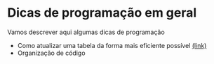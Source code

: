 # Dicas de programação em geral

Vamos descrever aqui algumas dicas de programação

- Como atualizar uma tabela da forma mais eficiente possível [(link)](https://github.com/vcd94xt10z/programming-tips/blob/master/banco-carga-de-dados.md)
- Organização de código